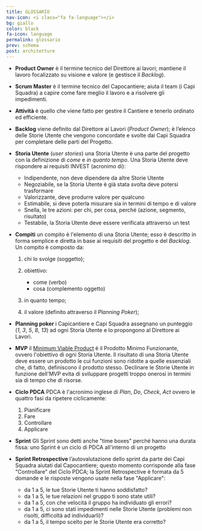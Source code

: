 ```yaml
---
title: GLOSSARIO
nav-icon: <i class="fa fa-language"></i>
bg: giallo
color: black
fa-icon: language
permalink: glossario
prev: schema
post: architetture
---
```



- **Product Owner** <i class="fa fa-long-arrow-right"></i> è il termine tecnico del Direttore ai lavori; mantiene il lavoro focalizzato su visione e valore (e gestisce il *Backlog*). 

- **Scrum Master** <i class="fa fa-long-arrow-right"></i> è il termine tecnico del Capocantiere; aiuta il team (i Capi Squadra) a capire come fare meglio il lavoro e a risolvere gli impedimenti.

- **Attività** <i class="fa fa-long-arrow-right"></i> è quello che viene fatto per gestire il Cantiere e tenerlo ordinato ed efficiente.

- **Backlog** <i class="fa fa-long-arrow-right"></i> viene definito dal Direttore ai Lavori (*Product Owner*); è l’elenco delle Storie Utente che vengono concordate e svolte dai Capi Squadra per completare delle parti del Progetto.

- **Storia Utente** <i class="fa fa-long-arrow-right"></i>  (*user stories*) una Storia Utente è una parte del progetto con la definizione di *come* e *in quanto tempo*. Una Storia Utente deve rispondere ai requisiti INVEST (acronimo di): 

	* Indipendente, non deve dipendere da altre Storie Utente
	* Negoziabile, se la Storia Utente è già stata svolta deve potersi trasformare
	* Valorizzante, deve produrre valore per qualcuno
	* Estimabile, si deve poterla misurare sia in termini di tempo e di valore
	* Snella, le tre azioni: per chi, per cosa, perché (azione, segmento, risultato)
	* Testabile, la Storia Utente deve essere verificata attraverso un test

- **Compiti** <i class="fa fa-long-arrow-right"></i> un compito è l'elemento di una Storia Utente; esso è descritto in forma semplice e diretta in base ai requisiti del progetto e del *Backlog*. Un compito è composto da: 

	1. chi lo svolge (soggetto);  
	2. obiettivo: 

		- come (verbo)
		- cosa (complemento oggetto)

	3. in quanto tempo;
	4. il valore (definito attraverso il *Planning Poker*);

- **Planning poker** <i class="fa fa-long-arrow-right"></i> i Capicantiere e Capi Squadra assegnano un punteggio (*1*, *3*, *5*, *8*, *13*) ad ogni Storia Utente e lo propongono al Direttore ai Lavori.

- **MVP** <i class="fa fa-long-arrow-right"></i> il [Minimum Viable Product](https://it.wikipedia.org/wiki/Minimum_Viable_Product) è il Prodotto Minimo Funzionante, ovvero l'obiettivo di ogni Storia Utente. Il risultato di una Storia Utente deve essere un prodotto le cui funzioni sono ridotte a quelle essenziali che, di fatto, definiscono il prodotto stesso. Declinare le Storie Utente in funzione dell'MVP evita di sviluppare progetti troppo onerosi in termini sia di tempo che di risorse.

- **Ciclo PDCA** <i class="fa fa-long-arrow-right"></i> PDCA è l'acronimo inglese di *Plan*, *Do*, *Check*, *Act* ovvero le quattro fasi da ripetere ciclicamente: 

	1. Pianificare
	2. Fare
	3. Controllare
	4. Applicare

- **Sprint** <i class="fa fa-long-arrow-right"></i> Gli Sprint sono detti anche "time boxes" perché hanno una durata fissa: uno Sprint è un ciclo di PDCA all'interno di un progetto

- **Sprint Retrospective** <i class="fa fa-long-arrow-right"></i> l’autovalutazione dello sprint da parte dei Capi Squadra aiutati dal Capocantiere; questo momento corrisponde alla fase "Controllare" del Ciclo PDCA; la Sprint Retrospective è formata da 5 domande e le risposte vengono usate nella fase "Applicare":
  - da 1 a 5, le tue Storie Utente ti hanno soddisfatto?
  - da 1 a 5, le tue relazioni nel gruppo ti sono state utili?
  - da 1 a 5, con che velocità il gruppo ha individuato gli errori?
  - da 1 a 5, ci sono stati impedimenti nelle Storie Utente (problemi non risolti, difficoltà ad individuarli)?
  - da 1 a 5, il tempo scelto per le Storie Utente era corretto?
